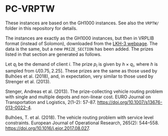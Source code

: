 # PC-VRPTW

These instances are based on the GH1000 instances.
See also the `VRPTW/` folder in this repository for details.

The instances are exactly as the GH1000 instances, but then in VRPLIB format (instead of Solomon), downloaded from the [LKH-3 webpage](http://webhotel4.ruc.dk/~keld/research/LKH-3/).
The data is the same, but a new `PRIZE_SECTION` has been added.
The prizes listed in that section are generated as follows.

Let $q_i$ be the demand of client $i$.
The prize $p_i$ is given by $h \times q_i$, where $h$ is sampled from $U[0.75, 2.25]$.
These prizes are the same as those used by Bulhões et al. (2018), and, in expectation, very similar to those used by Strenger et al. (2013).

Stenger, Andreas  et al. (2013). The prize-collecting vehicle routing problem
with single and multiple depots and non-linear cost. EURO Journal on
Transportation and Logistics, 2(1–2): 57-87. 
https://doi.org/10.1007/s13676-013-0022-4.

Bulhões, T. et al. (2018). The vehicle routing problem with service level
constraints. European Journal of Operational Research, 265(2): 544–558.
https://doi.org/10.1016/j.ejor.2017.08.027.
